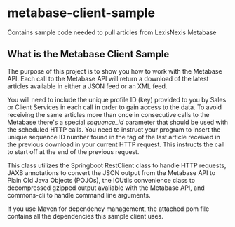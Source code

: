# metabase-client-sample
Contains sample code needed to pull articles from LexisNexis Metabase

## What is the Metabase Client Sample

The purpose of this project is to show you how to work with the Metabase API. Each call to the Metabase API will return a download of the latest articles available in either a JSON feed or an XML feed.

You will need to include the unique profile ID (key) provided to you by Sales or Client Services in each call in order to gain access to the data. To avoid receiving the same articles more than once in consecutive calls to the Metabase there's a special <i>sequence_id</i> parameter that should be used with the scheduled HTTP calls. You need to instruct your program to insert the unique sequence ID number found in the <sequenceId> tag of the last article received in the previous download in your current HTTP request. This instructs the call to start off at the end of the previous request.

This class utilizes the Springboot RestClient class to handle HTTP requests, JAXB annotations to convert the JSON output from the Metabase API to Plain Old Java Objects (POJOs), the IOUtils convenience class to decompressed gzipped output avaliable with the Metabase API, and commons-cli to handle command line arguments. 

If you use Maven for dependency management, the attached pom file contains all the dependencies this sample client uses.

